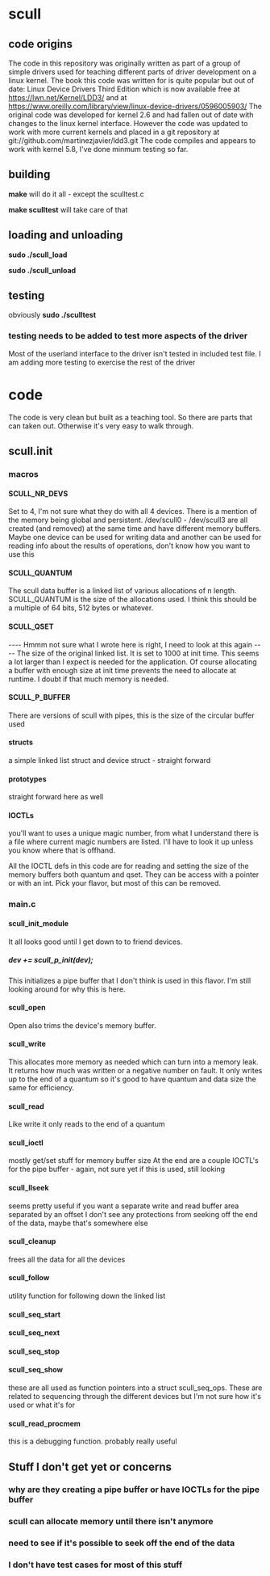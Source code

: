 # scull

## code origins
The code in this repository was originally written as part of a group of simple drivers used for teaching different parts of driver development on a linux kernel.
The book this code was written for is quite popular but out of date: Linux Device Drivers Third Edition which is now available free at https://lwn.net/Kernel/LDD3/ and at https://www.oreilly.com/library/view/linux-device-drivers/0596005903/
The original code was developed for kernel 2.6 and had fallen out of date with changes to the linux kernel interface.
However the code was updated to work with more current kernels and placed in a git repository at git://github.com/martinezjavier/ldd3.git
The code compiles and appears to work with kernel 5.8, I've done minmum testing so far.

## building
**make** will do it all - except the sculltest.c

**make sculltest** will take care of that

## loading and unloading
**sudo ./scull_load**

**sudo ./scull_unload**

## testing
obviously **sudo ./sculltest**

### testing needs to be added to test more aspects of the driver
Most of the userland interface to the driver isn't tested in included test file.
I am adding more testing to exercise the rest of the driver

# code
The code is very clean but built as a teaching tool. So there are parts that can taken out. Otherwise it's very easy to walk through.

## scull.init
### macros
#### SCULL_NR_DEVS
Set to 4, I'm not sure what they do with all 4 devices. There is a mention of the memory being global and persistent. /dev/scull0 - /dev/scull3 are all created (and removed) at the same time and have different memory buffers. Maybe one device can be used for writing data and another can be used for reading info about the results of operations, don't know how you want to use this

#### SCULL_QUANTUM 
The scull data buffer is a linked list of various allocations of n length. SCULL_QUANTUM is the size of the allocations used. I think this should be a multiple of 64 bits, 512 bytes or whatever.

#### SCULL_QSET 
---- Hmmm not sure what I wrote here is right, I need to look at this again ----
The size of the original linked list. It is set to 1000 at init time. This seems a lot larger than I expect is needed for the application. Of course allocating a buffer with enough size at init time prevents the need to allocate at runtime. I doubt if that much memory is needed.

#### SCULL_P_BUFFER 
There are versions of scull with pipes, this is the size of the circular buffer used

#### structs
a simple linked list struct and device struct - straight forward

#### prototypes
straight forward here as well

#### IOCTLs
you'll want to uses a unique magic number, from what I understand there is a file where current magic numbers are listed. I'll have to look it up unless you know where that is offhand.

All the IOCTL defs in this code are for reading and setting the size of the memory buffers both quantum and qset. They can be access with a pointer or with an int. Pick your flavor, but most of this can be removed.

### main.c
#### scull_init_module
It all looks good until I get down to to friend devices. 
##### dev += scull_p_init(dev);
This initializes a pipe buffer that I don't think is used in this flavor. I'm still looking around for why this is here.
#### scull_open
Open also trims the device's memory buffer.
#### scull_write
This allocates more memory as needed which can turn into a memory leak.
It returns how much was written or a negative number on fault.
It only writes up to the end of a quantum so it's good to have quantum and data size the same for efficiency.
#### scull_read
Like write it only reads to the end of a quantum
#### scull_ioctl
mostly get/set stuff for memory buffer size
At the end are a couple IOCTL's for the pipe buffer - again, not sure yet if this is used, still looking
#### scull_llseek
seems pretty useful if you want a separate write and read buffer area separated by an offset
I don't see any protections from seeking off the end of the data, maybe that's somewhere else
#### scull_cleanup
frees all the data for all the devices
#### scull_follow
utility function for following down the linked list
#### scull_seq_start
#### scull_seq_next
#### scull_seq_stop
#### scull_seq_show
these are all used as function pointers into a struct scull_seq_ops. These are related to sequencing through the different devices but I'm not sure how it's used or what it's for
#### scull_read_procmem
this is a debugging function. probably really useful


## Stuff I don't get yet or concerns
### why are they creating a pipe buffer or have IOCTLs for the pipe buffer
### scull can allocate memory until there isn't anymore
### need to see if it's possible to seek off the end of the data
### I don't have test cases for most of this stuff

